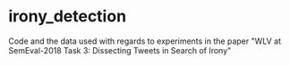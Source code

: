 # irony_detection
Code and the data used with regards to experiments in the paper "WLV at SemEval-2018 Task 3:  Dissecting Tweets in Search of Irony"
